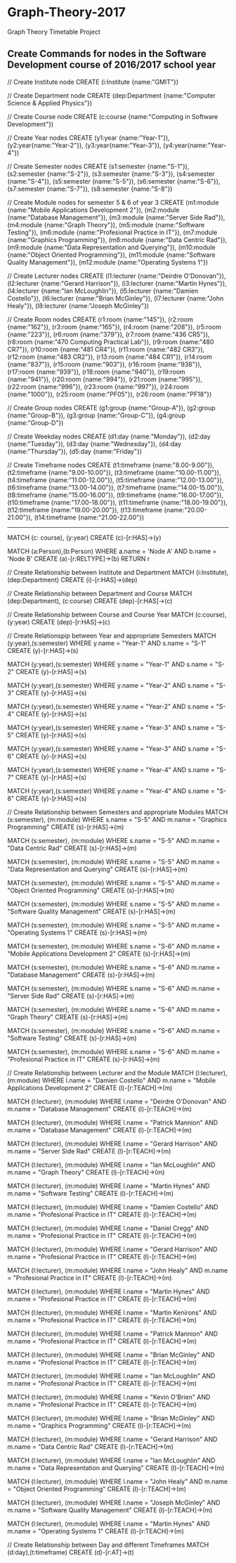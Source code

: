 # Graph-Theory-2017
Graph Theory Timetable Project 

## Create Commands for nodes in the Software Development course of 2016/2017 school year
// Create Institute node
CREATE (i:Institute {name:"GMIT"})

// Create Department node
CREATE (dep:Department {name:"Computer Science & Applied Physics"})

// Create Course node
CREATE (c:course {name:"Computing in Software Development"})

// Create Year nodes
CREATE (y1:year {name:"Year-1"}),
 (y2:year{name:"Year-2"}), 
 (y3:year{name:"Year-3"}), 
 (y4:year{name:"Year-4"})

// Create Semester nodes
CREATE (s1:semester {name:"S-1"}),
 (s2:semester {name:"S-2"}),
 (s3:semester {name:"S-3"}),
 (s4:semester {name:"S-4"}),
 (s5:semester {name:"S-5"}),
 (s6:semester {name:"S-6"}),
 (s7:semester {name:"S-7"}),
 (s8:semester {name:"S-8"})

// Create Module nodes for semester 5 & 6 of year 3
CREATE (m1:module {name:"Mobile Applications Development 2"}),
 (m2:module {name:"Database Management"}),
 (m3:module {name:"Server Side Rad"}),
 (m4:module {name:"Graph Theory"}),
 (m5:module {name:"Software Testing"}),
 (m6:module {name:"Profesional Practice in IT"}),
 (m7:module {name:"Graphics Programming"}),
 (m8:module {name:"Data Centric Rad"}),
 (m9:module {name:"Data Representation and Querying"}),
 (m10:module {name:"Object Oriented Programming"}),
 (m11:module {name:"Software Quality Management"}),
 (m12:module {name:"Operating Systems 1"})

// Create Lecturer nodes
CREATE (l1:lecturer {name:"Deirdre O'Donovan"}),
 (l2:lecturer {name:"Gerard Harrison"}),
 (l3:lecturer {name:"Martin Hynes"}),
 (l4:lecturer {name:"Ian McLoughlin"}),
 (l5:lecturer {name:"Damien Costello"}),
 (l6:lecturer {name:"Brian McGinley"}),
 (l7:lecturer {name:"John Healy"}),
 (l8:lecturer {name:"Joseph McGinley"})

// Create Room nodes
CREATE (r1:room {name:"145"}),
 (r2:room {name:"162"}),
 (r3:room {name:"165"}),
 (r4:room {name:"208"}),
 (r5:room {name:"223"}),
 (r6:room {name:"379"}),
 (r7:room {name:"436 CR5"}),
 (r8:room {name:"470 Computing Practical Lab"}),
 (r9:room {name:"480 CR7"}),
 (r10:room {name:"481 CR4"}),
 (r11:room {name:"482 CR3"}),
 (r12:room {name:"483 CR2"}),
 (r13:room {name:"484 CR1"}),
 (r14:room {name:"837"}),
 (r15:room {name:"903"}),
 (r16:room {name:"938"}),
 (r17:room {name:"939"}),
 (r18:room {name:"940"}),
 (r19:room {name:"941"}),
 (r20:room {name:"994"}),
 (r21:room {name:"995"}),
 (r22:room {name:"996"}),
 (r23:room {name:"997"}),
 (r24:room {name:"1000"}),
 (r25:room {name:"PF05"}),
 (r26:room {name:"PF18"})

// Create Group nodes
CREATE (g1:group {name:"Group-A"}),
(g2:group {name:"Group-B"}),
(g3:group {name:"Group-C"}),
(g4:group {name:"Group-D"})

// Create Weekday nodes
CREATE (d1:day {name:"Monday"}),
 (d2:day {name:"Tuesday"}),
 (d3:day {name:"Wednesday"}),
 (d4:day {name:"Thursday"}),
 (d5:day {name:"Friday"})

// Create Timeframe nodes
CREATE (t1:timeframe {name:"8.00-9.00"}),
 (t2:timeframe {name:"9.00-10.00"}),
 (t3:timeframe {name:"10.00-11.00"}),
 (t4:timeframe {name:"11.00-12.00"}),
 (t5:timeframe {name:"12.00-13.00"}),
 (t6:timeframe {name:"13.00-14.00"}),
 (t7:timeframe {name:"14.00-15.00"}),
 (t8:timeframe {name:"15.00-16.00"}),
 (t9:timeframe {name:"16.00-17.00"}),
 (t10:timeframe {name:"17.00-18.00"}),
 (t11:timeframe {name:"18.00-19.00"}),
 (t12:timeframe {name:"19.00-20.00"}),
 (t13:timeframe {name:"20.00-21.00"}),
 (t14:timeframe {name:"21.00-22.00"})
_______________________________________________________________________

MATCH (c: course), (y:year)
CREATE (c)-[r:HAS]->(y)

MATCH (a:Person),(b:Person)
WHERE a.name = 'Node A' AND b.name = 'Node B'
CREATE (a)-[r:RELTYPE]->(b)
RETURN r

// Create Relationship between Institute and Department
MATCH (i:Institute), (dep:Department)
CREATE (i)-[r:HAS]->(dep)

// Create Relationship between Department and Course
MATCH (dep:Department), (c:course)
CREATE (dep)-[r:HAS]->(c)

// Create Relationship between Course and Course Year
MATCH (c:course), (y:year)
CREATE (dep)-[r:HAS]->(c)

// Create Relationspip between Year and appropriate Semesters
MATCH (y:year),(s:semester)
WHERE y.name = "Year-1" AND s.name = "S-1"
CREATE (y)-[r:HAS]->(s)

MATCH (y:year),(s:semester)
WHERE y.name = "Year-1" AND s.name = "S-2"
CREATE (y)-[r:HAS]->(s)

MATCH (y:year),(s:semester)
WHERE y.name = "Year-2" AND s.name = "S-3"
CREATE (y)-[r:HAS]->(s)

MATCH (y:year),(s:semester)
WHERE y.name = "Year-2" AND s.name = "S-4"
CREATE (y)-[r:HAS]->(s)

MATCH (y:year),(s:semester)
WHERE y.name = "Year-3" AND s.name = "S-5"
CREATE (y)-[r:HAS]->(s)

MATCH (y:year),(s:semester)
WHERE y.name = "Year-3" AND s.name = "S-6"
CREATE (y)-[r:HAS]->(s)

MATCH (y:year),(s:semester)
WHERE y.name = "Year-4" AND s.name = "S-7"
CREATE (y)-[r:HAS]->(s)

MATCH (y:year),(s:semester)
WHERE y.name = "Year-4" AND s.name = "S-8"
CREATE (y)-[r:HAS]->(s)

// Create Relationship between Semesters and appropriate Modules
MATCH (s:semester), (m:module)
WHERE s.name = "S-5" AND m.name = "Graphics Programming"
CREATE (s)-[r:HAS]->(m)

MATCH (s:semester), (m:module)
WHERE s.name = "S-5" AND m.name = "Data Centric Rad"
CREATE (s)-[r:HAS]->(m)

MATCH (s:semester), (m:module)
WHERE s.name = "S-5" AND m.name = "Data Representation and Querying"
CREATE (s)-[r:HAS]->(m)

MATCH (s:semester), (m:module)
WHERE s.name = "S-5" AND m.name = "Object Oriented Programming"
CREATE (s)-[r:HAS]->(m)

MATCH (s:semester), (m:module)
WHERE s.name = "S-5" AND m.name = "Software Quality Management"
CREATE (s)-[r:HAS]->(m)

MATCH (s:semester), (m:module)
WHERE s.name = "S-5" AND m.name = "Operating Systems 1"
CREATE (s)-[r:HAS]->(m)

MATCH (s:semester), (m:module)
WHERE s.name = "S-6" AND m.name = "Mobile Applications Development 2"
CREATE (s)-[r:HAS]->(m)

MATCH (s:semester), (m:module)
WHERE s.name = "S-6" AND m.name = "Database Management"
CREATE (s)-[r:HAS]->(m)

MATCH (s:semester), (m:module)
WHERE s.name = "S-6" AND m.name = "Server Side Rad"
CREATE (s)-[r:HAS]->(m)

MATCH (s:semester), (m:module)
WHERE s.name = "S-6" AND m.name = "Graph Theory"
CREATE (s)-[r:HAS]->(m)

MATCH (s:semester), (m:module)
WHERE s.name = "S-6" AND m.name = "Software Testing"
CREATE (s)-[r:HAS]->(m)

MATCH (s:semester), (m:module)
WHERE s.name = "S-6" AND m.name = "Profesional Practice in IT"
CREATE (s)-[r:HAS]->(m)

// Create Relationship between Lecturer and the Module
MATCH (l:lecturer), (m:module)
WHERE l.name = "Damien Costello" AND m.name = "Mobile Applications Development 2"
CREATE (l)-[r:TEACH]->(m)

MATCH (l:lecturer), (m:module)
WHERE l.name = "Deirdre O'Donovan" AND m.name = "Database Management"
CREATE (l)-[r:TEACH]->(m)

MATCH (l:lecturer), (m:module)
WHERE l.name = "Patrick Mannion" AND m.name = "Database Management"
CREATE (l)-[r:TEACH]->(m)

MATCH (l:lecturer), (m:module)
WHERE l.name = "Gerard Harrison" AND m.name = "Server Side Rad"
CREATE (l)-[r:TEACH]->(m)

MATCH (l:lecturer), (m:module)
WHERE l.name = "Ian McLoughlin" AND m.name = "Graph Theory"
CREATE (l)-[r:TEACH]->(m)

MATCH (l:lecturer), (m:module)
WHERE l.name = "Martin Hynes" AND m.name = "Software Testing"
CREATE (l)-[r:TEACH]->(m)

MATCH (l:lecturer), (m:module)
WHERE l.name = "Damien Costello" AND m.name = "Profesional Practice in IT"
CREATE (l)-[r:TEACH]->(m)

MATCH (l:lecturer), (m:module)
WHERE l.name = "Daniel Cregg" AND m.name = "Profesional Practice in IT"
CREATE (l)-[r:TEACH]->(m)

MATCH (l:lecturer), (m:module)
WHERE l.name = "Gerard Harrison" AND m.name = "Profesional Practice in IT"
CREATE (l)-[r:TEACH]->(m)

MATCH (l:lecturer), (m:module)
WHERE l.name = "John Healy" AND m.name = "Profesional Practice in IT"
CREATE (l)-[r:TEACH]->(m)

MATCH (l:lecturer), (m:module)
WHERE l.name = "Martin Hynes" AND m.name = "Profesional Practice in IT"
CREATE (l)-[r:TEACH]->(m)

MATCH (l:lecturer), (m:module)
WHERE l.name = "Martin Kenirons" AND m.name = "Profesional Practice in IT"
CREATE (l)-[r:TEACH]->(m)

MATCH (l:lecturer), (m:module)
WHERE l.name = "Patrick Mannion" AND m.name = "Profesional Practice in IT"
CREATE (l)-[r:TEACH]->(m)

MATCH (l:lecturer), (m:module)
WHERE l.name = "Brian McGinley" AND m.name = "Profesional Practice in IT"
CREATE (l)-[r:TEACH]->(m)

MATCH (l:lecturer), (m:module)
WHERE l.name = "Ian McLoughlin" AND m.name = "Profesional Practice in IT"
CREATE (l)-[r:TEACH]->(m)

MATCH (l:lecturer), (m:module)
WHERE l.name = "Kevin O'Brien" AND m.name = "Profesional Practice in IT"
CREATE (l)-[r:TEACH]->(m)

MATCH (l:lecturer), (m:module)
WHERE l.name = "Brian McGinley" AND m.name = "Graphics Programming"
CREATE (l)-[r:TEACH]->(m)

MATCH (l:lecturer), (m:module)
WHERE l.name = "Gerard Harrison" AND m.name = "Data Centric Rad"
CREATE (l)-[r:TEACH]->(m)

MATCH (l:lecturer), (m:module)
WHERE l.name = "Ian McLoughlin" AND m.name = "Data Representation and Querying"
CREATE (l)-[r:TEACH]->(m)

MATCH (l:lecturer), (m:module)
WHERE l.name = "John Healy" AND m.name = "Object Oriented Programming"
CREATE (l)-[r:TEACH]->(m)

MATCH (l:lecturer), (m:module)
WHERE l.name = "Joseph McGinley" AND m.name = "Software Quality Management"
CREATE (l)-[r:TEACH]->(m)

MATCH (l:lecturer), (m:module)
WHERE l.name = "Martin Hynes" AND m.name = "Operating Systems 1"
CREATE (l)-[r:TEACH]->(m)

// Create Relationship between Day and different Timeframes
MATCH (d:day),(t:timeframe)
CREATE (d)-[r:AT]->(t)
